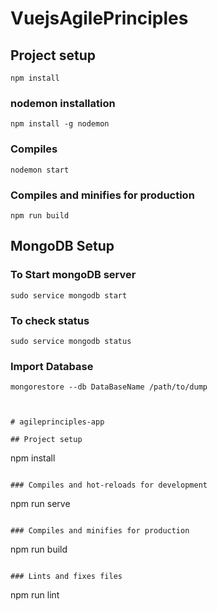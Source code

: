 # VuejsAgilePrinciples

## Project setup
```
npm install
```

### nodemon installation
```
npm install -g nodemon
```

### Compiles
```
nodemon start
```

### Compiles and minifies for production
```
npm run build
```

## MongoDB Setup

### To Start mongoDB server
```
sudo service mongodb start
```

### To check status
```
sudo service mongodb status
```

### Import Database 
```
mongorestore --db DataBaseName /path/to/dump



# agileprinciples-app

## Project setup
```
npm install
```

### Compiles and hot-reloads for development
```
npm run serve
```

### Compiles and minifies for production
```
npm run build
```

### Lints and fixes files
```
npm run lint
```

```

